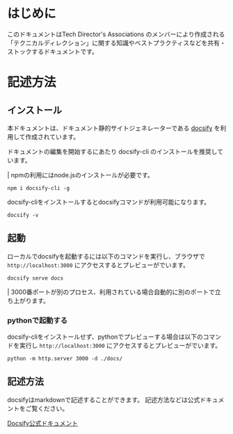 # はじめに

このドキュメントはTech Director's Associations のメンバーにより作成される「テクニカルディレクション」に関する知識やベストプラクティスなどを共有・ストックするドキュメントです。

# 記述方法
## インストール

本ドキュメントは、ドキュメント静的サイトジェネレーターである [docsify](https://docsify.js.org/#/) を利用して作成されています。

ドキュメントの編集を開始するにあたり docsify-cli のインストールを推奨しています。

| npmの利用にはnode.jsのインストールが必要です。

`npm i docsify-cli -g`

docsify-cliをインストールするとdocsifyコマンドが利用可能になります。

`docsify -v`

## 起動

ローカルでdocsifyを起動するには以下のコマンドを実行し、ブラウザで `http://localhost:3000` にアクセスするとプレビューがでいます。

`docsify serve docs`

| 3000番ポートが別のプロセス、利用されている場合自動的に別のポートで立ち上がります。

### pythonで起動する

docsify-cliをインストールせず、pythonでプレビューする場合は以下のコマンドを実行し `http://localhost:3000` にアクセスするとプレビューがでいます。

`python -m http.server 3000 -d ./docs/`

## 記述方法

docsifyはmarkdownで記述することができます。
記述方法などは公式ドキュメントをご覧ください。

[Docsify公式ドキュメント](https://docsify.js.org/#/)





